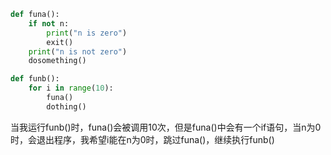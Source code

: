 ```python
def funa():
    if not n:
        print("n is zero")
        exit()
    print("n is not zero")
    dosomething()

def funb():
    for i in range(10):
        funa()
        dothing()
```
当我运行funb()时，funa()会被调用10次，但是funa()中会有一个if语句，当n为0时，会退出程序，我希望i能在n为0时，跳过funa()，继续执行funb()
